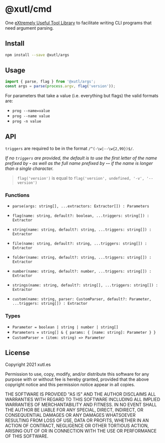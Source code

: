 # @xutl/cmd

One [eXtremely Useful Tool Library](https://xutl.es) to facilitate writing CLI programs that need argument parsing.

## Install

```sh
npm install --save @xutl/args
```

## Usage

```javascript
import { parse, flag } from '@xutl/args';
const args = parse(process.argv, flag('version'));
```

For parameters that take a value (i.e. everything but flags) the valid formats are:

- `prog --name=value`
- `prog --name value`
- `prog -n value`

## API

`triggers` are required to be in the format `/^(-\w|--\w{2,99})$/`.

_If no `triggers` are provided, the default is to use the first letter of the name prefixed by **-** as well as the full name prefixed by **--** if the name is longer than a single character._

> `flag('version')` is equal to `flag('version', undefined, '-v', '--version')`

### Functions

- `parse(args: string[], ...extractors: Extractor[]) : Parameters`

- `flag(name: string, default?: boolean, ...triggers: string[]) : Extractor`

- `string(name: string, default?: string, ...triggers: string[]) : Extractor`

- `file(name: string, default?: string, ...triggers: string[]) : Extractor`

- `folder(name: string, default?: string, ...triggers: string[]) : Extractor`

- `number(name: string, default?: number, ...triggers: string[]) : Extractor`

- `strings(name: string, default?: string[], ...triggers: string[]) : Extractor`

- `custom(name: string, parser: CustomParser, default?: Parameter, ...triggers: string[]) : Extractor`

### Types

- `Parameter = boolean | string | number | string[]`
- `Parameters = string[] & { params: { [name: string]: Parameter } }`
- `CustomParser = (item: string) => Parameter`

## License

Copyright 2021 xutl.es

Permission to use, copy, modify, and/or distribute this software for any purpose with or without fee is hereby granted, provided that the above copyright notice and this permission notice appear in all copies.

THE SOFTWARE IS PROVIDED "AS IS" AND THE AUTHOR DISCLAIMS ALL WARRANTIES WITH REGARD TO THIS SOFTWARE INCLUDING ALL IMPLIED WARRANTIES OF MERCHANTABILITY AND FITNESS. IN NO EVENT SHALL THE AUTHOR BE LIABLE FOR ANY SPECIAL, DIRECT, INDIRECT, OR CONSEQUENTIAL DAMAGES OR ANY DAMAGES WHATSOEVER RESULTING FROM LOSS OF USE, DATA OR PROFITS, WHETHER IN AN ACTION OF CONTRACT, NEGLIGENCE OR OTHER TORTIOUS ACTION, ARISING OUT OF OR IN CONNECTION WITH THE USE OR PERFORMANCE OF THIS SOFTWARE.
